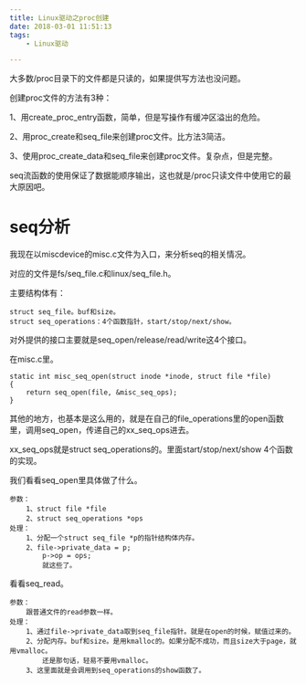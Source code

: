 ```yaml
---
title: Linux驱动之proc创建
date: 2018-03-01 11:51:13
tags:
	- Linux驱动

---
```




大多数/proc目录下的文件都是只读的，如果提供写方法也没问题。

创建proc文件的方法有3种：

1、用create_proc_entry函数，简单，但是写操作有缓冲区溢出的危险。

2、用proc_create和seq_file来创建proc文件。比方法3简洁。

3、使用proc_create_data和seq_file来创建proc文件。复杂点，但是完整。



seq流函数的使用保证了数据能顺序输出，这也就是/proc只读文件中使用它的最大原因吧。



# seq分析

我现在以miscdevice的misc.c文件为入口，来分析seq的相关情况。

对应的文件是fs/seq_file.c和linux/seq_file.h。

主要结构体有：

```
struct seq_file。buf和size。
struct seq_operations：4个函数指针，start/stop/next/show。
```

对外提供的接口主要就是seq_open/release/read/write这4个接口。

在misc.c里。

```
static int misc_seq_open(struct inode *inode, struct file *file)
{
	return seq_open(file, &misc_seq_ops);
}
```

其他的地方，也基本是这么用的，就是在自己的file_operations里的open函数里，调用seq_open，传递自己的xx_seq_ops进去。

xx_seq_ops就是struct seq_operations的。里面start/stop/next/show 4个函数的实现。

我们看看seq_open里具体做了什么。

```
参数：
	1、struct file *file
	2、struct seq_operations *ops
处理：
	1、分配一个struct seq_file *p的指针结构体内存。
	2、file->private_data = p;
		p->op = ops;
		就这些了。
```

看看seq_read。

```
参数：
	跟普通文件的read参数一样。
处理：
	1、通过file->private_data取到seq_file指针。就是在open的时候，赋值过来的。
	2、分配内存。buf和size。是用kmalloc的。如果分配不成功，而且size大于page，就用vmalloc。
		还是那句话，轻易不要用vmalloc。
	3、这里面就是会调用到seq_operations的show函数了。
```

